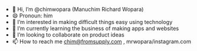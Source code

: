 - 👋 Hi, I’m @chimwopara (Manuchim Richard Wopara)
- 😄 Pronoun: him
- 👀 I’m interested in making difficult things easy using technology
- 🌱 I’m currently learning the business of making apps and websites
- 💞️ I’m looking to collaborate on product ideas
- 📫 How to reach me chim@fromsupply.com , mrwopara/instagram.com

<!---
chimwopara/chimwopara is a ✨ special ✨ repository because its `README.md` (this file) appears on your GitHub profile.
You can click the Preview link to take a look at your changes.
--->
